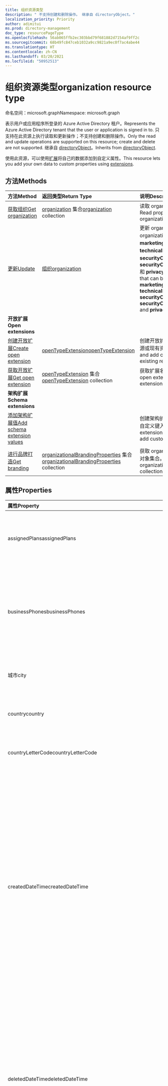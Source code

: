 ```yaml
---
title: 组织资源类型
description: " 不支持创建和删除操作。 继承自 directoryObject。"
localization_priority: Priority
author: adimitui
ms.prod: directory-management
doc_type: resourcePageType
ms.openlocfilehash: 56ab065ffb2ec303bbd79f681882d7154af9ff2c
ms.sourcegitcommit: 68b49fc847ceb1032a9cc9821a9ec0f7ac4abe44
ms.translationtype: HT
ms.contentlocale: zh-CN
ms.lasthandoff: 03/20/2021
ms.locfileid: "50952513"
---
```

# <a name="organization-resource-type"></a><span data-ttu-id="8980a-104">组织资源类型</span><span class="sxs-lookup"><span data-stu-id="8980a-104">organization resource type</span></span>

<span data-ttu-id="8980a-105">命名空间：microsoft.graph</span><span class="sxs-lookup"><span data-stu-id="8980a-105">Namespace: microsoft.graph</span></span>

<span data-ttu-id="8980a-106">表示用户或应用程序所登录的 Azure Active Directory 租户。</span><span class="sxs-lookup"><span data-stu-id="8980a-106">Represents the Azure Active Directory tenant that the user or application is signed in to.</span></span> <span data-ttu-id="8980a-107">只支持在此资源上执行读取和更新操作；不支持创建和删除操作。</span><span class="sxs-lookup"><span data-stu-id="8980a-107">Only the read and update operations are supported on this resource; create and delete are not supported.</span></span> <span data-ttu-id="8980a-108">继承自 [directoryObject](directoryobject.md)。</span><span class="sxs-lookup"><span data-stu-id="8980a-108">Inherits from [directoryObject](directoryobject.md).</span></span>

<span data-ttu-id="8980a-109">使用此资源，可以使用[扩展](/graph/extensibility-overview)将自己的数据添加到自定义属性。</span><span class="sxs-lookup"><span data-stu-id="8980a-109">This resource lets you add your own data to custom properties using [extensions](/graph/extensibility-overview).</span></span>

## <a name="methods"></a><span data-ttu-id="8980a-110">方法</span><span class="sxs-lookup"><span data-stu-id="8980a-110">Methods</span></span>

| <span data-ttu-id="8980a-111">方法</span><span class="sxs-lookup"><span data-stu-id="8980a-111">Method</span></span>       | <span data-ttu-id="8980a-112">返回类型</span><span class="sxs-lookup"><span data-stu-id="8980a-112">Return Type</span></span>  |<span data-ttu-id="8980a-113">说明</span><span class="sxs-lookup"><span data-stu-id="8980a-113">Description</span></span>|
|:---------------|:--------|:----------|
|[<span data-ttu-id="8980a-114">获取组织</span><span class="sxs-lookup"><span data-stu-id="8980a-114">Get organization</span></span>](../api/organization-get.md) | <span data-ttu-id="8980a-115">[organization](organization.md) 集合</span><span class="sxs-lookup"><span data-stu-id="8980a-115">[organization](organization.md) collection</span></span>|<span data-ttu-id="8980a-116">读取 organization 对象的属性和关系。</span><span class="sxs-lookup"><span data-stu-id="8980a-116">Read properties and relationships of organization object.</span></span>|
|[<span data-ttu-id="8980a-117">更新</span><span class="sxs-lookup"><span data-stu-id="8980a-117">Update</span></span>](../api/organization-update.md) | [<span data-ttu-id="8980a-118">组织</span><span class="sxs-lookup"><span data-stu-id="8980a-118">organization</span></span>](organization.md)  |<span data-ttu-id="8980a-119">更新 organization 对象。</span><span class="sxs-lookup"><span data-stu-id="8980a-119">Update organization object.</span></span> <span data-ttu-id="8980a-120">可更新的限定属性：**marketingNotificationMails**、**technicalNotificationMails**、**securityComplianceNotificationMails**、**securityComplianceNotificationPhones** 和 **privacyProfile**。</span><span class="sxs-lookup"><span data-stu-id="8980a-120">The only properties that can be updated are: **marketingNotificationMails**, **technicalNotificationMails**, **securityComplianceNotificationMails**, **securityComplianceNotificationPhones** and **privacyProfile**.</span></span> |
|<span data-ttu-id="8980a-121">**开放扩展**</span><span class="sxs-lookup"><span data-stu-id="8980a-121">**Open extensions**</span></span>| 
|[<span data-ttu-id="8980a-122">创建开放扩展</span><span class="sxs-lookup"><span data-stu-id="8980a-122">Create open extension</span></span>](../api/opentypeextension-post-opentypeextension.md) |[<span data-ttu-id="8980a-123">openTypeExtension</span><span class="sxs-lookup"><span data-stu-id="8980a-123">openTypeExtension</span></span>](opentypeextension.md)| <span data-ttu-id="8980a-124">创建开放扩展，并将自定义属性添加到新资源或现有资源。</span><span class="sxs-lookup"><span data-stu-id="8980a-124">Create an open extension and add custom properties to a new or existing resource.</span></span>|
|[<span data-ttu-id="8980a-125">获取开放扩展</span><span class="sxs-lookup"><span data-stu-id="8980a-125">Get open extension</span></span>](../api/opentypeextension-get.md) |<span data-ttu-id="8980a-126">[openTypeExtension](opentypeextension.md) 集合</span><span class="sxs-lookup"><span data-stu-id="8980a-126">[openTypeExtension](opentypeextension.md) collection</span></span>| <span data-ttu-id="8980a-127">获取扩展名称标识的开放扩展。</span><span class="sxs-lookup"><span data-stu-id="8980a-127">Get an open extension identified by the extension name.</span></span>|
|<span data-ttu-id="8980a-128">**架构扩展**</span><span class="sxs-lookup"><span data-stu-id="8980a-128">**Schema extensions**</span></span>| 
|[<span data-ttu-id="8980a-129">添加架构扩展值</span><span class="sxs-lookup"><span data-stu-id="8980a-129">Add schema extension values</span></span>](/graph/extensibility-schema-groups) || <span data-ttu-id="8980a-130">创建架构扩展定义，然后使用它向资源添加自定义键入数据。</span><span class="sxs-lookup"><span data-stu-id="8980a-130">Create a schema extension definition and then use it to add custom typed data to a resource.</span></span>|
| [<span data-ttu-id="8980a-131">进行品牌打造</span><span class="sxs-lookup"><span data-stu-id="8980a-131">Get branding</span></span>](../api/organizationalbrandingproperties-get.md) | <span data-ttu-id="8980a-132">[organizationalBrandingProperties](organizationalbrandingproperties.md) 集合</span><span class="sxs-lookup"><span data-stu-id="8980a-132">[organizationalBrandingProperties](organizationalbrandingproperties.md) collection</span></span> | <span data-ttu-id="8980a-133">获取 organizationalBrandingProperties 对象集合。</span><span class="sxs-lookup"><span data-stu-id="8980a-133">Get a organizationalBrandingProperties object collection.</span></span> |

## <a name="properties"></a><span data-ttu-id="8980a-134">属性</span><span class="sxs-lookup"><span data-stu-id="8980a-134">Properties</span></span>

| <span data-ttu-id="8980a-135">属性</span><span class="sxs-lookup"><span data-stu-id="8980a-135">Property</span></span> | <span data-ttu-id="8980a-136">类型</span><span class="sxs-lookup"><span data-stu-id="8980a-136">Type</span></span> | <span data-ttu-id="8980a-137">说明</span><span class="sxs-lookup"><span data-stu-id="8980a-137">Description</span></span> |
|:-------- |:---- |:----------- |
| <span data-ttu-id="8980a-138">assignedPlans</span><span class="sxs-lookup"><span data-stu-id="8980a-138">assignedPlans</span></span> | <span data-ttu-id="8980a-139">[assignedPlan](assignedplan.md) 集合</span><span class="sxs-lookup"><span data-stu-id="8980a-139">[assignedPlan](assignedplan.md) collection</span></span> | <span data-ttu-id="8980a-p104">与租户相关的服务计划的集合。不可为空。</span><span class="sxs-lookup"><span data-stu-id="8980a-p104">The collection of service plans associated with the tenant. Not nullable.</span></span> |
| <span data-ttu-id="8980a-142">businessPhones</span><span class="sxs-lookup"><span data-stu-id="8980a-142">businessPhones</span></span> | <span data-ttu-id="8980a-143">字符串集合</span><span class="sxs-lookup"><span data-stu-id="8980a-143">String collection</span></span> | <span data-ttu-id="8980a-144">组织的电话号码。</span><span class="sxs-lookup"><span data-stu-id="8980a-144">Telephone number for the organization.</span></span> <span data-ttu-id="8980a-145">虽然这是字符串集合，但是只能为该属性设置一个号码。</span><span class="sxs-lookup"><span data-stu-id="8980a-145">Although this is a string collection, only one number can be set for this property.</span></span> |
| <span data-ttu-id="8980a-146">城市</span><span class="sxs-lookup"><span data-stu-id="8980a-146">city</span></span> | <span data-ttu-id="8980a-147">String</span><span class="sxs-lookup"><span data-stu-id="8980a-147">String</span></span> | <span data-ttu-id="8980a-148">组织地址所在的城市名称。</span><span class="sxs-lookup"><span data-stu-id="8980a-148">City name of the address for the organization.</span></span> |
| <span data-ttu-id="8980a-149">country</span><span class="sxs-lookup"><span data-stu-id="8980a-149">country</span></span> | <span data-ttu-id="8980a-150">String</span><span class="sxs-lookup"><span data-stu-id="8980a-150">String</span></span> | <span data-ttu-id="8980a-151">组织地址所在的国家/地区名称。</span><span class="sxs-lookup"><span data-stu-id="8980a-151">Country/region name of the address for the organization.</span></span> |
| <span data-ttu-id="8980a-152">countryLetterCode</span><span class="sxs-lookup"><span data-stu-id="8980a-152">countryLetterCode</span></span> | <span data-ttu-id="8980a-153">String</span><span class="sxs-lookup"><span data-stu-id="8980a-153">String</span></span> | <span data-ttu-id="8980a-154">组织所在的国家/地区缩写。</span><span class="sxs-lookup"><span data-stu-id="8980a-154">Country/region abbreviation for the organization.</span></span> |
| <span data-ttu-id="8980a-155">createdDateTime</span><span class="sxs-lookup"><span data-stu-id="8980a-155">createdDateTime</span></span> | <span data-ttu-id="8980a-156">DateTimeOffset</span><span class="sxs-lookup"><span data-stu-id="8980a-156">DateTimeOffset</span></span> | <span data-ttu-id="8980a-157">组织的创建时间戳。</span><span class="sxs-lookup"><span data-stu-id="8980a-157">Timestamp of when the organization was created.</span></span> <span data-ttu-id="8980a-158">值无法修改，并在组织创建时自动填充。</span><span class="sxs-lookup"><span data-stu-id="8980a-158">The value cannot be modified and is automatically populated when the organization is created.</span></span> <span data-ttu-id="8980a-159">时间戳类型表示采用 ISO 8601 格式的日期和时间信息，始终采用 UTC 时区。</span><span class="sxs-lookup"><span data-stu-id="8980a-159">The Timestamp type represents date and time information using ISO 8601 format and is always in UTC time.</span></span> <span data-ttu-id="8980a-160">例如，2014 年 1 月 1 日午夜 UTC 为 `2014-01-01T00:00:00Z`。</span><span class="sxs-lookup"><span data-stu-id="8980a-160">For example, midnight UTC on Jan 1, 2014 is `2014-01-01T00:00:00Z`.</span></span> <span data-ttu-id="8980a-161">只读。</span><span class="sxs-lookup"><span data-stu-id="8980a-161">Read-only.</span></span> |
| <span data-ttu-id="8980a-162">deletedDateTime</span><span class="sxs-lookup"><span data-stu-id="8980a-162">deletedDateTime</span></span> | <span data-ttu-id="8980a-163">DateTimeOffset</span><span class="sxs-lookup"><span data-stu-id="8980a-163">DateTimeOffset</span></span> | <span data-ttu-id="8980a-164">表示采用 ISO 8601 格式创建 Azure AD 的日期和时间，始终采用 UTC 时间。</span><span class="sxs-lookup"><span data-stu-id="8980a-164">Represents date and time of when the Azure AD tenant was deleted using ISO 8601 format and is always in UTC time.</span></span> <span data-ttu-id="8980a-165">例如，2014 年 1 月 1 日午夜 UTC 为 `2014-01-01T00:00:00Z`。</span><span class="sxs-lookup"><span data-stu-id="8980a-165">For example, midnight UTC on Jan 1, 2014 is `2014-01-01T00:00:00Z`.</span></span> <span data-ttu-id="8980a-166">只读。</span><span class="sxs-lookup"><span data-stu-id="8980a-166">Read-only.</span></span> |
| <span data-ttu-id="8980a-167">createdDateTime</span><span class="sxs-lookup"><span data-stu-id="8980a-167">createdDateTime</span></span> | <span data-ttu-id="8980a-168">DateTimeOffset</span><span class="sxs-lookup"><span data-stu-id="8980a-168">DateTimeOffset</span></span> | <span data-ttu-id="8980a-169">组织的创建时间戳。</span><span class="sxs-lookup"><span data-stu-id="8980a-169">Timestamp of when the organization was created.</span></span> <span data-ttu-id="8980a-170">值无法修改，并在组织创建时自动填充。</span><span class="sxs-lookup"><span data-stu-id="8980a-170">The value cannot be modified and is automatically populated when the organization is created.</span></span> <span data-ttu-id="8980a-171">时间戳类型表示采用 ISO 8601 格式的日期和时间信息，始终采用 UTC 时区。</span><span class="sxs-lookup"><span data-stu-id="8980a-171">The Timestamp type represents date and time information using ISO 8601 format and is always in UTC time.</span></span> <span data-ttu-id="8980a-172">例如，2014 年 1 月 1 日午夜 UTC 为 `2014-01-01T00:00:00Z`。</span><span class="sxs-lookup"><span data-stu-id="8980a-172">For example, midnight UTC on Jan 1, 2014 is `2014-01-01T00:00:00Z`.</span></span> <span data-ttu-id="8980a-173">只读。</span><span class="sxs-lookup"><span data-stu-id="8980a-173">Read-only.</span></span> |
| <span data-ttu-id="8980a-174">displayName</span><span class="sxs-lookup"><span data-stu-id="8980a-174">displayName</span></span> | <span data-ttu-id="8980a-175">String</span><span class="sxs-lookup"><span data-stu-id="8980a-175">String</span></span> | <span data-ttu-id="8980a-176">租户的显示名称。</span><span class="sxs-lookup"><span data-stu-id="8980a-176">The display name for the tenant.</span></span> |
| <span data-ttu-id="8980a-177">id</span><span class="sxs-lookup"><span data-stu-id="8980a-177">id</span></span> | <span data-ttu-id="8980a-178">字符串</span><span class="sxs-lookup"><span data-stu-id="8980a-178">String</span></span> | <span data-ttu-id="8980a-179">租户 ID，表示组织（或租户）的唯一标识符。</span><span class="sxs-lookup"><span data-stu-id="8980a-179">The tenant ID, a unique identifier representing the organization (or tenant).</span></span> <span data-ttu-id="8980a-180">继承自 [directoryObject](directoryobject.md)。</span><span class="sxs-lookup"><span data-stu-id="8980a-180">Inherited from [directoryObject](directoryobject.md).</span></span> <span data-ttu-id="8980a-181">键。</span><span class="sxs-lookup"><span data-stu-id="8980a-181">Key.</span></span> <span data-ttu-id="8980a-182">不可为 null。</span><span class="sxs-lookup"><span data-stu-id="8980a-182">Not nullable.</span></span> <span data-ttu-id="8980a-183">只读。</span><span class="sxs-lookup"><span data-stu-id="8980a-183">Read-only.</span></span> |
| <span data-ttu-id="8980a-184">isMultipleDataLocationsForServicesEnabled</span><span class="sxs-lookup"><span data-stu-id="8980a-184">isMultipleDataLocationsForServicesEnabled</span></span> | <span data-ttu-id="8980a-185">布尔值</span><span class="sxs-lookup"><span data-stu-id="8980a-185">Boolean</span></span> | <span data-ttu-id="8980a-186">`true` 如果组织已启用多异地; **未** 多地理"则显示 false 信息; **null** （默认）。</span><span class="sxs-lookup"><span data-stu-id="8980a-186">`true` if organization is Multi-Geo enabled; **false** if organization is not Multi-Geo enabled; **null** (default).</span></span> <span data-ttu-id="8980a-187">只读。</span><span class="sxs-lookup"><span data-stu-id="8980a-187">Read-only.</span></span> <span data-ttu-id="8980a-188">有关详细信息，请参阅 [OneDrive Online 多地理位置](/sharepoint/dev/solution-guidance/multigeo-introduction)。</span><span class="sxs-lookup"><span data-stu-id="8980a-188">For more information, see [OneDrive Online Multi-Geo](/sharepoint/dev/solution-guidance/multigeo-introduction).</span></span> |
| <span data-ttu-id="8980a-189">marketingNotificationEmails</span><span class="sxs-lookup"><span data-stu-id="8980a-189">marketingNotificationEmails</span></span> | <span data-ttu-id="8980a-190">String collection</span><span class="sxs-lookup"><span data-stu-id="8980a-190">String collection</span></span> | <span data-ttu-id="8980a-191">不可为空。</span><span class="sxs-lookup"><span data-stu-id="8980a-191">Not nullable.</span></span> |
| <span data-ttu-id="8980a-192">onPremisesLastSyncDateTime</span><span class="sxs-lookup"><span data-stu-id="8980a-192">onPremisesLastSyncDateTime</span></span> | <span data-ttu-id="8980a-193">DateTimeOffset</span><span class="sxs-lookup"><span data-stu-id="8980a-193">DateTimeOffset</span></span> | <span data-ttu-id="8980a-194">租户上次与本地目录同步的时间和日期。</span><span class="sxs-lookup"><span data-stu-id="8980a-194">The time and date at which the tenant was last synced with the on-premise directory.</span></span> <span data-ttu-id="8980a-195">时间戳类型表示采用 ISO 8601 格式的日期和时间信息，始终采用 UTC 时区。</span><span class="sxs-lookup"><span data-stu-id="8980a-195">The Timestamp type represents date and time information using ISO 8601 format and is always in UTC time.</span></span> <span data-ttu-id="8980a-196">例如，2014 年 1 月 1 日午夜 UTC 为 `2014-01-01T00:00:00Z`。</span><span class="sxs-lookup"><span data-stu-id="8980a-196">For example, midnight UTC on Jan 1, 2014 is `2014-01-01T00:00:00Z`.</span></span> <span data-ttu-id="8980a-197">只读。</span><span class="sxs-lookup"><span data-stu-id="8980a-197">Read-only.</span></span>|
| <span data-ttu-id="8980a-198">onPremisesSyncEnabled</span><span class="sxs-lookup"><span data-stu-id="8980a-198">onPremisesSyncEnabled</span></span> | <span data-ttu-id="8980a-199">Boolean</span><span class="sxs-lookup"><span data-stu-id="8980a-199">Boolean</span></span> | <span data-ttu-id="8980a-200">`true` 是否此对象从本地目录同步; `false` 是否此对象最初从本地目录同步，但不再同步。</span><span class="sxs-lookup"><span data-stu-id="8980a-200">`true` if this object is synced from an on-premises directory; `false` if this object was originally synced from an on-premises directory but is no longer synced.</span></span> <span data-ttu-id="8980a-201">可为空。</span><span class="sxs-lookup"><span data-stu-id="8980a-201">Nullable.</span></span> <span data-ttu-id="8980a-202">`null` 如果此对象从未从本地目录（默认）进行同步。</span><span class="sxs-lookup"><span data-stu-id="8980a-202">`null` if this object has never been synced from an on-premises directory (default).</span></span> |
| <span data-ttu-id="8980a-203">postalCode</span><span class="sxs-lookup"><span data-stu-id="8980a-203">postalCode</span></span> | <span data-ttu-id="8980a-204">String</span><span class="sxs-lookup"><span data-stu-id="8980a-204">String</span></span> | <span data-ttu-id="8980a-205">组织地址的邮政编码。</span><span class="sxs-lookup"><span data-stu-id="8980a-205">Postal code of the address for the organization.</span></span> |
| <span data-ttu-id="8980a-206">preferredLanguage</span><span class="sxs-lookup"><span data-stu-id="8980a-206">preferredLanguage</span></span> | <span data-ttu-id="8980a-207">String</span><span class="sxs-lookup"><span data-stu-id="8980a-207">String</span></span> | <span data-ttu-id="8980a-208">组织的首选语言。</span><span class="sxs-lookup"><span data-stu-id="8980a-208">The preferred language for the organization.</span></span> <span data-ttu-id="8980a-209">应遵循 ISO 639-1 代码;例如， `en`。</span><span class="sxs-lookup"><span data-stu-id="8980a-209">Should follow ISO 639-1 Code; for example `en`.</span></span> |
| <span data-ttu-id="8980a-210">privacyProfile</span><span class="sxs-lookup"><span data-stu-id="8980a-210">privacyProfile</span></span> | [<span data-ttu-id="8980a-211">privacyProfile</span><span class="sxs-lookup"><span data-stu-id="8980a-211">privacyProfile</span></span>](privacyprofile.md) | <span data-ttu-id="8980a-212">组织的隐私配置文件。</span><span class="sxs-lookup"><span data-stu-id="8980a-212">The privacy profile of an organization.</span></span> |
| <span data-ttu-id="8980a-213">provisionedPlans</span><span class="sxs-lookup"><span data-stu-id="8980a-213">provisionedPlans</span></span> | <span data-ttu-id="8980a-214">[ProvisionedPlan](provisionedplan.md) 集合</span><span class="sxs-lookup"><span data-stu-id="8980a-214">[ProvisionedPlan](provisionedplan.md) collection</span></span> | <span data-ttu-id="8980a-215">不可为 null。</span><span class="sxs-lookup"><span data-stu-id="8980a-215">Not nullable.</span></span> |
| <span data-ttu-id="8980a-216">securityComplianceNotificationMails</span><span class="sxs-lookup"><span data-stu-id="8980a-216">securityComplianceNotificationMails</span></span> | <span data-ttu-id="8980a-217">String collection</span><span class="sxs-lookup"><span data-stu-id="8980a-217">String collection</span></span> ||
| <span data-ttu-id="8980a-218">securityComplianceNotificationPhones</span><span class="sxs-lookup"><span data-stu-id="8980a-218">securityComplianceNotificationPhones</span></span> | <span data-ttu-id="8980a-219">String collection</span><span class="sxs-lookup"><span data-stu-id="8980a-219">String collection</span></span>||
| <span data-ttu-id="8980a-220">state</span><span class="sxs-lookup"><span data-stu-id="8980a-220">state</span></span> | <span data-ttu-id="8980a-221">String</span><span class="sxs-lookup"><span data-stu-id="8980a-221">String</span></span> | <span data-ttu-id="8980a-222">组织地址所在的省/自治区/直辖市名称。</span><span class="sxs-lookup"><span data-stu-id="8980a-222">State name of the address for the organization.</span></span> |
| <span data-ttu-id="8980a-223">street</span><span class="sxs-lookup"><span data-stu-id="8980a-223">street</span></span> | <span data-ttu-id="8980a-224">String</span><span class="sxs-lookup"><span data-stu-id="8980a-224">String</span></span> | <span data-ttu-id="8980a-225">组织地址所在的街道名称。</span><span class="sxs-lookup"><span data-stu-id="8980a-225">Street name of the address for organization.</span></span> |
| <span data-ttu-id="8980a-226">technicalNotificationMails</span><span class="sxs-lookup"><span data-stu-id="8980a-226">technicalNotificationMails</span></span> | <span data-ttu-id="8980a-227">String collection</span><span class="sxs-lookup"><span data-stu-id="8980a-227">String collection</span></span> | <span data-ttu-id="8980a-228">不可为空。</span><span class="sxs-lookup"><span data-stu-id="8980a-228">Not nullable.</span></span> |
| <span data-ttu-id="8980a-229">verifiedDomains</span><span class="sxs-lookup"><span data-stu-id="8980a-229">verifiedDomains</span></span> | <span data-ttu-id="8980a-230">[VerifiedDomain](verifieddomain.md) 集合</span><span class="sxs-lookup"><span data-stu-id="8980a-230">[VerifiedDomain](verifieddomain.md) collection</span></span> | <span data-ttu-id="8980a-p114">与该租户相关联的域集合。不可为 null。</span><span class="sxs-lookup"><span data-stu-id="8980a-p114">The collection of domains associated with this tenant. Not nullable.</span></span> |

## <a name="relationships"></a><span data-ttu-id="8980a-233">关系</span><span class="sxs-lookup"><span data-stu-id="8980a-233">Relationships</span></span>
| <span data-ttu-id="8980a-234">关系</span><span class="sxs-lookup"><span data-stu-id="8980a-234">Relationship</span></span> | <span data-ttu-id="8980a-235">类型</span><span class="sxs-lookup"><span data-stu-id="8980a-235">Type</span></span>   |<span data-ttu-id="8980a-236">说明</span><span class="sxs-lookup"><span data-stu-id="8980a-236">Description</span></span>|
|:---------------|:--------|:----------|
|<span data-ttu-id="8980a-237">certificateBasedAuthConfiguration</span><span class="sxs-lookup"><span data-stu-id="8980a-237">certificateBasedAuthConfiguration</span></span>|<span data-ttu-id="8980a-238">[certificateBasedAuthConfiguration](certificatebasedauthconfiguration.md) 集合</span><span class="sxs-lookup"><span data-stu-id="8980a-238">[certificateBasedAuthConfiguration](certificatebasedauthconfiguration.md) collection</span></span>| <span data-ttu-id="8980a-239">用于管理基于证书的身份验证配置的导航属性。</span><span class="sxs-lookup"><span data-stu-id="8980a-239">Navigation property to manage certificate-based authentication configuration.</span></span> <span data-ttu-id="8980a-240">只能在集合中创建 certificateBasedAuthConfiguration 的单个实例。</span><span class="sxs-lookup"><span data-stu-id="8980a-240">Only a single instance of certificateBasedAuthConfiguration can be created in the collection.</span></span>  |
|<span data-ttu-id="8980a-241">extensions</span><span class="sxs-lookup"><span data-stu-id="8980a-241">extensions</span></span>|<span data-ttu-id="8980a-242">[扩展](extension.md)集合</span><span class="sxs-lookup"><span data-stu-id="8980a-242">[extension](extension.md) collection</span></span>|<span data-ttu-id="8980a-p116">为组织定义的开放扩展集合。只读。可为 Null。</span><span class="sxs-lookup"><span data-stu-id="8980a-p116">The collection of open extensions defined for the organization. Read-only. Nullable.</span></span>|
|<span data-ttu-id="8980a-246">organizationalbranding</span><span class="sxs-lookup"><span data-stu-id="8980a-246">organizationalBranding</span></span>|<span data-ttu-id="8980a-247">[organizationalBrandingProperties](organizationalbrandingproperties.md) 集合</span><span class="sxs-lookup"><span data-stu-id="8980a-247">[organizationalBrandingProperties](organizationalbrandingproperties.md) collection</span></span>| <span data-ttu-id="8980a-248">为组织打造品牌。</span><span class="sxs-lookup"><span data-stu-id="8980a-248">Branding for the organization.</span></span> <span data-ttu-id="8980a-249">可为 Null。</span><span class="sxs-lookup"><span data-stu-id="8980a-249">Nullable.</span></span>|

## <a name="json-representation"></a><span data-ttu-id="8980a-250">JSON 表示形式</span><span class="sxs-lookup"><span data-stu-id="8980a-250">JSON representation</span></span>

<span data-ttu-id="8980a-251">下面是资源的 JSON 表示形式。</span><span class="sxs-lookup"><span data-stu-id="8980a-251">Here is a JSON representation of the resource.</span></span>

<!--{
  "blockType": "resource",
  "openType": true,
  "optionalProperties": [
    "extensions"
  ],
  "keyProperty": "id",
  "baseType": "microsoft.graph.directoryObject",
  "@odata.type": "microsoft.graph.organization"
}-->

```json
{
  "assignedPlans": [{"@odata.type": "microsoft.graph.assignedPlan"}],
  "businessPhones": ["string"],
  "city": "string",
  "country": "string",
  "countryLetterCode": "string",
  "createdDateTime": "String (timestamp)",
  "deletedDateTime": "String (timestamp)",
  "displayName": "string",
  "id": "string (identifier)",
  "isMultipleDataLocationsForServicesEnabled": "boolean",
  "marketingNotificationEmails": ["string"],
  "onPremisesLastSyncDateTime": "String (timestamp)",
  "onPremisesSyncEnabled": true,
  "postalCode": "string",
  "preferredLanguage": "string",
  "privacyProfile": {"@odata.type": "microsoft.graph.privacyProfile"},
  "provisionedPlans": [{"@odata.type": "microsoft.graph.provisionedPlan"}],
  "securityComplianceNotificationMails": ["string"],
  "securityComplianceNotificationPhones": ["string"],
  "state": "string",
  "street": "string",
  "technicalNotificationMails": ["string"],
  "verifiedDomains": [{"@odata.type": "microsoft.graph.verifiedDomain"}]
}
```

## <a name="see-also"></a><span data-ttu-id="8980a-252">另请参阅</span><span class="sxs-lookup"><span data-stu-id="8980a-252">See also</span></span>

- [<span data-ttu-id="8980a-253">使用扩展向资源添加自定义数据</span><span class="sxs-lookup"><span data-stu-id="8980a-253">Add custom data to resources using extensions</span></span>](/graph/extensibility-overview)
- [<span data-ttu-id="8980a-254">使用开放扩展向用户添加自定义数据</span><span class="sxs-lookup"><span data-stu-id="8980a-254">Add custom data to users using open extensions</span></span>](/graph/extensibility-open-users)
- [<span data-ttu-id="8980a-255">使用架构扩展向组添加自定义数据</span><span class="sxs-lookup"><span data-stu-id="8980a-255">Add custom data to groups using schema extensions</span></span>](/graph/extensibility-schema-groups)

<!-- uuid: 8fcb5dbc-d5aa-4681-8e31-b001d5168d79
2015-10-25 14:57:30 UTC -->
<!-- {
  "type": "#page.annotation",
  "description": "organization resource",
  "keywords": "",
  "section": "documentation",
  "suppressions": [
  ],
  "tocPath": ""
}-->
